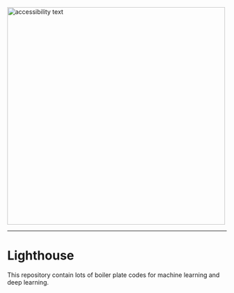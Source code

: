 
 <img src="https://github.com/VinayChaudhari1996/Lighthouse/blob/master/github.png" width="500" alt="accessibility text">

___

# Lighthouse
This repository contain lots of boiler plate codes for machine learning and deep learning.

